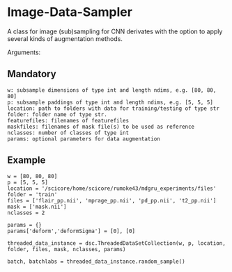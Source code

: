# Image-Data-Sampler
A class for image (sub)sampling for CNN derivates with the option to apply several kinds of augmentation methods.

Arguments:

Mandatory
----------



    w: subsample dimensions of type int and length ndims, e.g. [80, 80, 80]
    p: subsample paddings of type int and length ndims, e.g. [5, 5, 5]
    location: path to folders with data for training/testing of type str
    folder: folder name of type str.
    featurefiles: filenames of featurefiles
    maskfiles: filenames of mask file(s) to be used as reference
    nclasses: number of classes of type int
    params: optional parameters for data augmentation
    
    
Example
-------

    w = [80, 80, 80]
    p = [5, 5, 5]
    location = '/scicore/home/scicore/rumoke43/mdgru_experiments/files'
    folder = 'train'
    files = ['flair_pp.nii', 'mprage_pp.nii', 'pd_pp.nii', 't2_pp.nii']
    mask = ['mask.nii']
    nclasses = 2
    
    params = {}
    params['deform','deformSigma'] = [0], [0]
    
    threaded_data_instance = dsc.ThreadedDataSetCollection(w, p, location, folder, files, mask, nclasses, params)
    
    batch, batchlabs = threaded_data_instance.random_sample()
